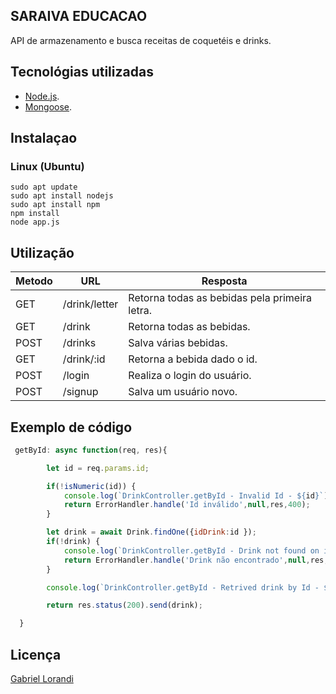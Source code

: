 ## SARAIVA EDUCACAO

API de armazenamento e busca receitas de coquetéis e drinks.

## Tecnológias utilizadas

- [Node.js](https://nodejs.org/en/). 
- [Mongoose](https://mongoosejs.com/). 

## Instalaçao

### Linux (Ubuntu)
 
 ```shell
 sudo apt update
 sudo apt install nodejs
 sudo apt install npm
 npm install
 node app.js
 ```

## Utilização

|Metodo | URL               | Resposta
|-      |-                  |-     
|GET    |/drink/letter      |Retorna todas as bebidas pela primeira letra.     
|GET    |/drink             |Retorna todas as bebidas.     
|POST   |/drinks            |Salva várias bebidas.
|GET    |/drink/:id         |Retorna a bebida dado o id.
|POST   |/login             |Realiza o login do usuário.
|POST   |/signup            |Salva um usuário novo.

## Exemplo de código

```javascript
 getById: async function(req, res){

        let id = req.params.id;

        if(!isNumeric(id)) {
            console.log(`DrinkController.getById - Invalid Id - ${id}`);     
            return ErrorHandler.handle('Id inválido',null,res,400); 
        }

        let drink = await Drink.findOne({idDrink:id });
        if(!drink) {
            console.log(`DrinkController.getById - Drink not found on id - ${id}`);     
            return ErrorHandler.handle('Drink não encontrado',null,res,404);
        } 

        console.log(`DrinkController.getById - Retrived drink by Id - ${id}`);  

        return res.status(200).send(drink);       

  }
```

## Licença

[Gabriel Lorandi](https://www.linkedin.com/in/gabriel-lorandi/)
